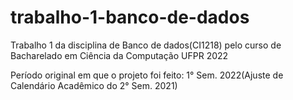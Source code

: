 # trabalho-1-banco-de-dados
Trabalho 1 da disciplina de Banco de dados(CI1218) pelo curso de Bacharelado em Ciência da Computação UFPR 2022 

Período original em que o projeto foi feito: 1° Sem. 2022(Ajuste de Calendário Acadêmico do 2° Sem. 2021)
